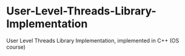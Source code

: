 # User-Level-Threads-Library-Implementation
User Level Threads Library Implementation, implemented in C++ (OS course)
